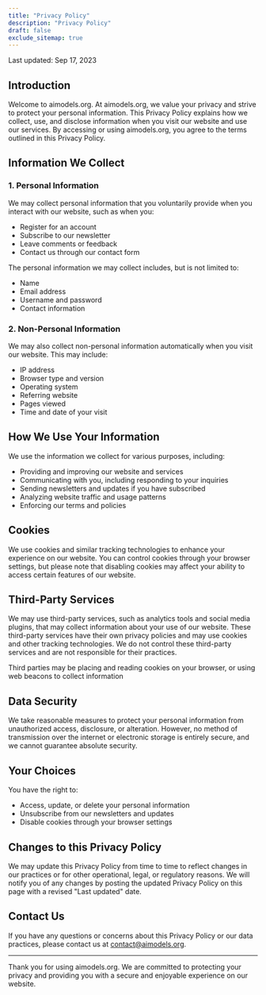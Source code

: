 ```yaml
---
title: "Privacy Policy"
description: "Privacy Policy"
draft: false
exclude_sitemap: true
---
```


Last updated: Sep 17, 2023

## Introduction

Welcome to aimodels.org. At aimodels.org, we value your privacy and strive to protect your personal information. This Privacy Policy explains how we collect, use, and disclose information when you visit our website and use our services. By accessing or using aimodels.org, you agree to the terms outlined in this Privacy Policy.

## Information We Collect

### 1. Personal Information

We may collect personal information that you voluntarily provide when you interact with our website, such as when you:

- Register for an account
- Subscribe to our newsletter
- Leave comments or feedback
- Contact us through our contact form

The personal information we may collect includes, but is not limited to:

- Name
- Email address
- Username and password
- Contact information

### 2. Non-Personal Information

We may also collect non-personal information automatically when you visit our website. This may include:

- IP address
- Browser type and version
- Operating system
- Referring website
- Pages viewed
- Time and date of your visit

## How We Use Your Information

We use the information we collect for various purposes, including:

- Providing and improving our website and services
- Communicating with you, including responding to your inquiries
- Sending newsletters and updates if you have subscribed
- Analyzing website traffic and usage patterns
- Enforcing our terms and policies

## Cookies

We use cookies and similar tracking technologies to enhance your experience on our website. You can control cookies through your browser settings, but please note that disabling cookies may affect your ability to access certain features of our website.

## Third-Party Services

We may use third-party services, such as analytics tools and social media plugins, that may collect information about your use of our website. These third-party services have their own privacy policies and may use cookies and other tracking technologies. We do not control these third-party services and are not responsible for their practices.

Third parties may be placing and reading cookies on your browser, or using web beacons to collect information

## Data Security

We take reasonable measures to protect your personal information from unauthorized access, disclosure, or alteration. However, no method of transmission over the internet or electronic storage is entirely secure, and we cannot guarantee absolute security.

## Your Choices

You have the right to:

- Access, update, or delete your personal information
- Unsubscribe from our newsletters and updates
- Disable cookies through your browser settings

## Changes to this Privacy Policy

We may update this Privacy Policy from time to time to reflect changes in our practices or for other operational, legal, or regulatory reasons. We will notify you of any changes by posting the updated Privacy Policy on this page with a revised "Last updated" date.

## Contact Us

If you have any questions or concerns about this Privacy Policy or our data practices, please contact us at contact@aimodels.org.

---

Thank you for using aimodels.org. We are committed to protecting your privacy and providing you with a secure and enjoyable experience on our website.
